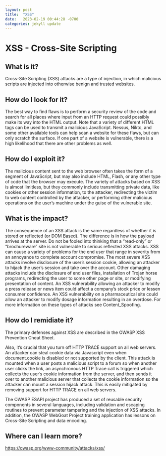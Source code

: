 ```yaml
---
layout: post
title:  "XSS"
date:   2023-02-19 00:44:28 -0700
categories: jekyll update
---
```

# **XSS - Cross-Site Scripting**

## What is it?

Cross-Site Scripting (XSS) attacks are a type of injection, in which malicious scripts are injected into otherwise benign and trusted websites.

## How do I look for it?

The best way to find flaws is to perform a security review of the code and search for all places where input from an HTTP request could possibly make its way into the HTML output. Note that a variety of different HTML tags can be used to transmit a malicious JavaScript. Nessus, Nikto, and some other available tools can help scan a website for these flaws, but can only scratch the surface. If one part of a website is vulnerable, there is a high likelihood that there are other problems as well.

## How do I exploit it?

The malicious content sent to the web browser often takes the form of a segment of JavaScript, but may also include HTML, Flash, or any other type of code that the browser may execute. The variety of attacks based on XSS is almost limitless, but they commonly include transmitting private data, like cookies or other session information, to the attacker, redirecting the victim to web content controlled by the attacker, or performing other malicious operations on the user’s machine under the guise of the vulnerable site.

## What is the impact?

The consequence of an XSS attack is the same regardless of whether it is stored or reflected (or DOM Based). The difference is in how the payload arrives at the server. Do not be fooled into thinking that a “read-only” or “brochureware” site is not vulnerable to serious reflected XSS attacks. XSS can cause a variety of problems for the end user that range in severity from an annoyance to complete account compromise. The most severe XSS attacks involve disclosure of the user’s session cookie, allowing an attacker to hijack the user’s session and take over the account. Other damaging attacks include the disclosure of end user files, installation of Trojan horse programs, redirecting the user to some other page or site, or modifying presentation of content. An XSS vulnerability allowing an attacker to modify a press release or news item could affect a company’s stock price or lessen consumer confidence. An XSS vulnerability on a pharmaceutical site could allow an attacker to modify dosage information resulting in an overdose. For more information on these types of attacks see Content_Spoofing.

## How do I remidiate it?

The primary defenses against XSS are described in the OWASP XSS Prevention Cheat Sheet.

Also, it’s crucial that you turn off HTTP TRACE support on all web servers. An attacker can steal cookie data via Javascript even when document.cookie is disabled or not supported by the client. This attack is mounted when a user posts a malicious script to a forum so when another user clicks the link, an asynchronous HTTP Trace call is triggered which collects the user’s cookie information from the server, and then sends it over to another malicious server that collects the cookie information so the attacker can mount a session hijack attack. This is easily mitigated by removing support for HTTP TRACE on all web servers.

The OWASP ESAPI project has produced a set of reusable security components in several languages, including validation and escaping routines to prevent parameter tampering and the injection of XSS attacks. In addition, the OWASP WebGoat Project training application has lessons on Cross-Site Scripting and data encoding.

## Where can I learn more?

https://owasp.org/www-community/attacks/xss/